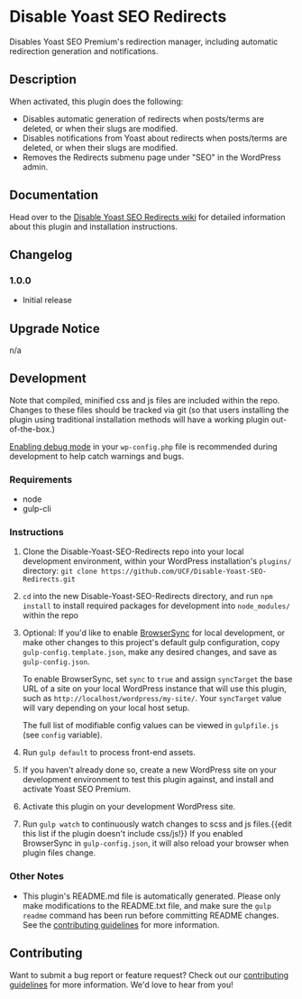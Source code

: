 # Disable Yoast SEO Redirects #

Disables Yoast SEO Premium's redirection manager, including automatic redirection generation and notifications.


## Description ##

When activated, this plugin does the following:
* Disables automatic generation of redirects when posts/terms are deleted, or when their slugs are modified.
* Disables notifications from Yoast about redirects when posts/terms are deleted, or when their slugs are modified.
* Removes the Redirects submenu page under "SEO" in the WordPress admin.


## Documentation ##

Head over to the [Disable Yoast SEO Redirects wiki](https://github.com/UCF/Disable-Yoast-SEO-Redirects/wiki) for detailed information about this plugin and installation instructions.


## Changelog ##

### 1.0.0 ###
* Initial release


## Upgrade Notice ##

n/a


## Development ##

Note that compiled, minified css and js files are included within the repo.  Changes to these files should be tracked via git (so that users installing the plugin using traditional installation methods will have a working plugin out-of-the-box.)

[Enabling debug mode](https://codex.wordpress.org/Debugging_in_WordPress) in your `wp-config.php` file is recommended during development to help catch warnings and bugs.

### Requirements ###
* node
* gulp-cli

### Instructions ###
1. Clone the Disable-Yoast-SEO-Redirects repo into your local development environment, within your WordPress installation's `plugins/` directory: `git clone https://github.com/UCF/Disable-Yoast-SEO-Redirects.git`
2. `cd` into the new Disable-Yoast-SEO-Redirects directory, and run `npm install` to install required packages for development into `node_modules/` within the repo
3. Optional: If you'd like to enable [BrowserSync](https://browsersync.io) for local development, or make other changes to this project's default gulp configuration, copy `gulp-config.template.json`, make any desired changes, and save as `gulp-config.json`.

    To enable BrowserSync, set `sync` to `true` and assign `syncTarget` the base URL of a site on your local WordPress instance that will use this plugin, such as `http://localhost/wordpress/my-site/`.  Your `syncTarget` value will vary depending on your local host setup.

    The full list of modifiable config values can be viewed in `gulpfile.js` (see `config` variable).
3. Run `gulp default` to process front-end assets.
4. If you haven't already done so, create a new WordPress site on your development environment to test this plugin against, and install and activate Yoast SEO Premium.
5. Activate this plugin on your development WordPress site.
6. Run `gulp watch` to continuously watch changes to scss and js files.{{edit this list if the plugin doesn't include css/js!}}  If you enabled BrowserSync in `gulp-config.json`, it will also reload your browser when plugin files change.

### Other Notes ###
* This plugin's README.md file is automatically generated. Please only make modifications to the README.txt file, and make sure the `gulp readme` command has been run before committing README changes.  See the [contributing guidelines](https://github.com/UCF/Disable-Yoast-SEO-Redirects/blob/master/CONTRIBUTING.md) for more information.


## Contributing ##

Want to submit a bug report or feature request?  Check out our [contributing guidelines](https://github.com/UCF/Disable-Yoast-SEO-Redirects/blob/master/CONTRIBUTING.md) for more information.  We'd love to hear from you!
